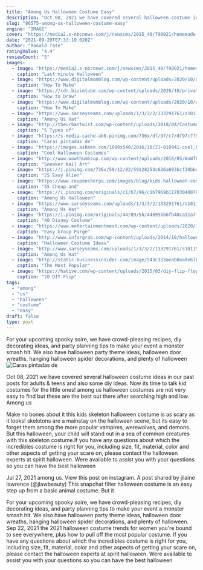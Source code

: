 ```yaml
---
title: "Among Us Halloween Costume Easy"
description: "Oct 08, 2021 we have covered several halloween costume ideas in our past posts for adults & teens and also some diy ideas. Now its time to talk kid costumes for the little ones! among us halloween costumes are not very easy to find but these are the best out there after searching high and low. Among us"
slug: "86575-among-us-halloween-costume-easy"
engine: "IMAGE"
cover: "https://media2.s-nbcnews.com/j/newscms/2015_40/798021/homemade-halloween-costume-today-tease-7-150930_70e0a7f1543e09a61a466d3d3f8e9c6f.social_share_1200x630_center.jpg"
date: "2021-09-29T07:33:10.020Z"
author: "Ronald Tate"
ratingValue: "4.4"
reviewCount: "5"
images:
  - image: "https://media2.s-nbcnews.com/j/newscms/2015_40/798021/homemade-halloween-costume-today-tease-7-150930_70e0a7f1543e09a61a466d3d3f8e9c6f.social_share_1200x630_center.jpg"
    caption: "Last minute Halloween"
  - image: "https://www.digitalmomblog.com/wp-content/uploads/2020/10/among-us-costume-tutorial-735x735.jpg"
    caption: "How To Make"
  - image: "https://cdn.bizimtube.com/wp-content/uploads/2020/10/private-id-pwehnkkfyq-youtube-au.jpg"
    caption: "How to Draw"
  - image: "https://www.digitalmomblog.com/wp-content/uploads/2020/10/among-us-costume-tutorial-video.jpg"
    caption: "How To Make"
  - image: "https://www.sarseyseams.com/uploads/1/3/3/2/133291761/s101155131355835498_p18_i2_w3024.jpeg?width=640"
    caption: "Among Us Hat"
  - image: "http://theurbantwist.com/wp-content/uploads/2018/04/Costume-Ideas.jpg"
    caption: "5 Types of"
  - image: "https://s-media-cache-ak0.pinimg.com/736x/df/97/c7/df97c7f9b84bc284efee499ddc09b4c4--lion-faces.jpg"
    caption: "Caras pintadas de"
  - image: "https://images.askmen.com/1080x540/2016/10/21-010941-cool_halloween_costumes_for_men.jpg"
    caption: "Cool Halloween Costumes"
  - image: "http://www.wowthumbsup.com/wp-content/uploads/2016/05/WoWThumbsUp-Sneaker-Nail-Art-Manicure-Design-3.jpg"
    caption: "Sneaker Nail Art"
  - image: "https://i.pinimg.com/736x/59/12/82/59128253c626a893bcf30bbd3d9771d7--boy-halloween-costumes-costumes-kids.jpg"
    caption: "25 Easy Alien"
  - image: "https://www.couponsherpa.com/images/blog/kids-halloween-costumes-2017.jpg"
    caption: "55 Cheap and"
  - image: "https://i.pinimg.com/originals/c1/b7/96/c1b7969b1170304007919a34fe54f2a3.jpg"
    caption: "Among Us Halloween"
  - image: "https://www.sarseyseams.com/uploads/1/3/3/2/133291761/s101155131355835498_p18_i5_w3024.jpeg?width=2560"
    caption: "Among Us Hat"
  - image: "https://i.pinimg.com/originals/44/89/5b/44895bb6fb48ca31a7f936fe3372a725.jpg"
    caption: "40 Disney Costume"
  - image: "https://www.entertainmentmesh.com/wp-content/uploads/2020/10/creepy-group-of-7-girls-purge-costumes.jpg"
    caption: "Easy Group Purge"
  - image: "http://www.inforgrab.com/wp-content/uploads/2014/10/halloween-costume-popeye.jpg"
    caption: "Halloween Costume Ideas"
  - image: "http://www.sarseyseams.com/uploads/1/3/3/2/133291761/s101155131355835498_p18_i6_w3024.jpeg?width=640"
    caption: "Among Us Hat"
  - image: "http://static.businessinsider.com/image/543c333aeab8ea9e67bc821c/image.jpg"
    caption: "The Most Popular"
  - image: "https://hative.com/wp-content/uploads/2015/03/diy-flip-flop-ideas/24-creative-and-fun-diy-flip-flop.jpg"
    caption: "20 DIY Flip"
tags:
  - "among"
  - "us"
  - "halloween"
  - "costume"
  - "easy"
draft: false
type: post
---
```


For your upcoming spooky soire, we have crowd-pleasing recipes, diy decorating ideas, and party planning tips to make your event a monster smash hit. We also have halloween party theme ideas, halloween door wreaths, hanging halloween spider decorations, and plenty of halloween
![Caras pintadas de](https://s-media-cache-ak0.pinimg.com/736x/df/97/c7/df97c7f9b84bc284efee499ddc09b4c4--lion-faces.jpg "Caras pintadas de")

Oct 08, 2021 we have covered several halloween costume ideas in our past posts for adults &amp; teens and also some diy ideas. Now its time to talk kid costumes for the little ones! among us halloween costumes are not very easy to find but these are the best out there after searching high and low. Among us
<!--inArticleAds-->

<!--galleryOne-->

Make no bones about it  this kids skeleton halloween costume is as scary as it looks! skeletons are a mainstay on the halloween scene, but its easy to forget them among the more popular vampires, werewolves, and demons. But this halloween, your child will stand out in a sea of common creatures with this skeleton costume.If you have any questions about which the incredibles costume is right for you, including size, fit, material, color and other aspects of getting your scare on, please contact the halloween experts at spirit halloween. Were available to assist you with your questions so you can have the best halloween
<!--inArticleAds-->

<!--galleryTwo-->

Jul 27, 2021 among us. View this post on instagram. A post shared by jilaine lawrence (@jlawbeauty)  This snapchat filter halloween costume is an easy step up from a basic animal costume. But it
<!--galleryThree-->

For your upcoming spooky soire, we have crowd-pleasing recipes, diy decorating ideas, and party planning tips to make your event a monster smash hit. We also have halloween party theme ideas, halloween door wreaths, hanging halloween spider decorations, and plenty of halloween. Sep 22, 2021 the 2021 halloween costume trends for women you're bound to see everywhere, plus how to pull off the most popular costume. If you have any questions about which the incredibles costume is right for you, including size, fit, material, color and other aspects of getting your scare on, please contact the halloween experts at spirit halloween. Were available to assist you with your questions so you can have the best halloween